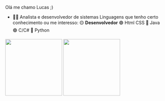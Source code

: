 
Olá me chamo Lucas ;)
- 👨‍💻 Analista e desenvolvedor de sistemas
      Linguagens que tenho certo conhecimento ou me interesso:
       🟡 **Desenvolvedor**
       🟣 Html CSS
       🔴 Java
       🟢 C/C#
       🔵 Python
<div>
      <img height="180" src="(https://github-readme-stats.vercel.app/api?username=Lucas Simões)](https://github.com/anuraghazra/github-readme-stats)"/>
      <img height="180" src="https://github-readme-stats.vercel.app/api?username=Lucas Simões=contribs,prs)"\>
<div>
